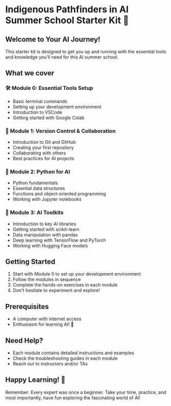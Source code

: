 # Indigenous Pathfinders in AI Summer School Starter Kit 🚀

## Welcome to Your AI Journey!

This starter kit is designed to get you up and running with the essential tools and knowledge you'll need for this AI summer school.

## What we cover

### 🛠️ Module 0: Essential Tools Setup
- Basic terminal commands
- Setting up your development environment
- Introduction to VSCode
- Getting started with Google Colab

### 🔄 Module 1: Version Control & Collaboration
- Introduction to Git and GitHub
- Creating your first repository
- Collaborating with others
- Best practices for AI projects

### 🐍 Module 2: Python for AI
- Python fundamentals
- Essential data structures
- Functions and object-oriented programming
- Working with Jupyter notebooks

### 🤖 Module 3: AI Toolkits
- Introduction to key AI libraries
- Getting started with scikit-learn
- Data manipulation with pandas
- Deep learning with TensorFlow and PyTorch
- Working with Hugging Face models

## Getting Started

1. Start with Module 0 to set up your development environment
2. Follow the modules in sequence
3. Complete the hands-on exercises in each module
4. Don't hesitate to experiment and explore!

## Prerequisites
- A computer with internet access
- Enthusiasm for learning AI! 🎉

## Need Help?
- Each module contains detailed instructions and examples
- Check the troubleshooting guides in each module
- Reach out to instructors and/or TAs

## Happy Learning! 🌟

Remember: Every expert was once a beginner. Take your time, practice, and most importantly, have fun exploring the fascinating world of AI!